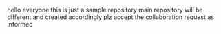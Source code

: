hello everyone
this is just a sample repository
main repository will be different and created accordingly 
plz accept the collaboration request as informed 
